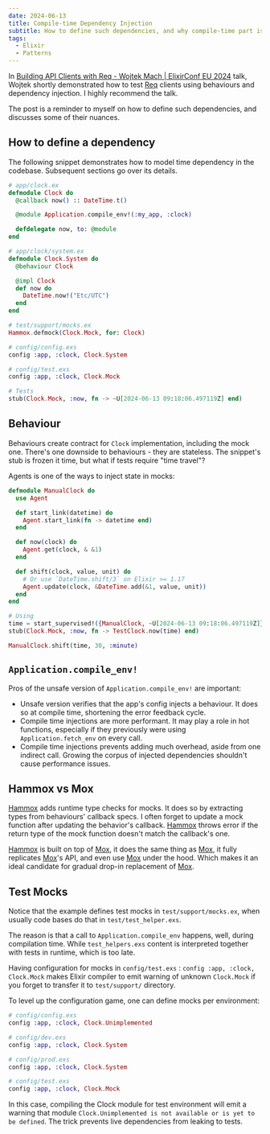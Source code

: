 ```yaml
---
date: 2024-06-13
title: Compile-time Dependency Injection
subtitle: How to define such dependencies, and why compile-time part is important
tags:
  - Elixir
  - Patterns
---
```


In [Building API Clients with Req - Wojtek Mach | ElixirConf EU 2024](https://www.youtube.com/watch?v=AexE5JKpNvA) talk, Wojtek shortly demonstrated how to test [Req](https://github.com/wojtekmach/req) clients using behaviours and dependency injection. I highly recommend the talk.

The post is a reminder to myself on how to define such dependencies, and discusses some of their nuances.

## How to define a dependency

The following snippet demonstrates how to model time dependency in the codebase. Subsequent sections go over its details.

```elixir
# app/clock.ex
defmodule Clock do
  @callback now() :: DateTime.t()

  @module Application.compile_env!(:my_app, :clock)

  defdelegate now, to: @module
end

# app/clock/system.ex
defmodule Clock.System do
  @behaviour Clock

  @impl Clock
  def now do
    DateTime.now!("Etc/UTC")
  end
end

# test/support/mocks.ex
Hammox.defmock(Clock.Mock, for: Clock)

# config/config.exs
config :app, :clock, Clock.System

# config/test.exs
config :app, :clock, Clock.Mock

# Tests
stub(Clock.Mock, :now, fn -> ~U[2024-06-13 09:18:06.497119Z] end)
```

## Behaviour

Behaviours create contract for `Clock` implementation, including the mock one. There's one downside to behaviours - they are stateless. The snippet's stub is frozen it time, but what if tests require "time travel"?

Agents is one of the ways to inject state in mocks:

```elixir
defmodule ManualClock do
  use Agent

  def start_link(datetime) do
    Agent.start_link(fn -> datetime end)
  end

  def now(clock) do
    Agent.get(clock, & &1)
  end

  def shift(clock, value, unit) do
    # Or use `DateTime.shift/3` on Elixir >= 1.17
    Agent.update(clock, &DateTime.add(&1, value, unit))
  end
end

# Using
time = start_supervised!({ManualClock, ~U[2024-06-13 09:18:06.497119Z]})
stub(Clock.Mock, :now, fn -> TestClock.now(time) end)

ManualClock.shift(time, 30, :minute)
```

## `Application.compile_env!`

Pros of the unsafe version of `Application.compile_env!` are important:

- Unsafe version verifies that the app's config injects a behaviour. It does so at compile time, shortening the error feedback cycle.
- Compile time injections are more performant. It may play a role in hot functions, especially if they previously were using `Application.fetch_env` on every call.
- Compile time injections prevents adding much overhead, aside from one indirect call. Growing the corpus of injected dependencies shouldn't cause performance issues.

## Hammox vs Mox

[Hammox](https://github.com/msz/hammox) adds runtime type checks for mocks. It does so by extracting types from behaviours' callback specs. I often forget to update a mock function after updating the behavior's callback. [Hammox](https://github.com/msz/hammox) throws error if the return type of the mock function doesn't match the callback's one.

[Hammox](https://github.com/msz/hammox) is built on top of [Mox](https://github.com/dashbitco/mox), it does the same thing as [Mox](https://github.com/dashbitco/mox), it fully replicates [Mox](https://github.com/dashbitco/mox)'s API, and even use [Mox](https://github.com/dashbitco/mox) under the hood. Which makes it an ideal candidate for gradual drop-in replacement of [Mox](https://github.com/dashbitco/mox).

## Test Mocks

Notice that the example defines test mocks in `test/support/mocks.ex`, when usually code bases do that in `test/test_helper.exs`.

The reason is that a call to `Application.compile_env` happens, well, during compilation time. While `test_helpers.exs` content is interpreted together with tests in runtime, which is too late.

Having configuration for mocks in `config/test.exs` : `config :app, :clock, Clock.Mock` makes Elixir compiler to emit warning of unknown `Clock.Mock` if you forget to transfer it to `test/support/` directory.

To level up the configuration game, one can define mocks per environment:

```elixir
# config/config.exs
config :app, :clock, Clock.Unimplemented

# config/dev.exs
config :app, :clock, Clock.System

# config/prod.exs
config :app, :clock, Clock.System

# config/test.exs
config :app, :clock, Clock.Mock
```

In this case, compiling the Clock module for test environment will emit a warning that module `Clock.Unimplemented is not available or is yet to be defined`. The trick prevents  live dependencies from leaking to tests.
